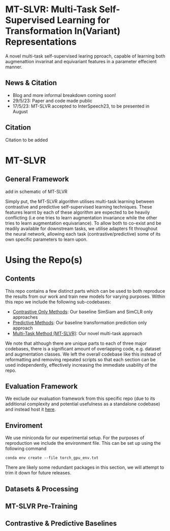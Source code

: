 # MT-SLVR: Multi-Task Self-Supervised Learning for Transformation In(Variant) Representations
A novel multi-task self-supervised learing pproach, capable of learning both augmenattion invarinat and equivariant features in a parameter effecient manner.  

## News & Citation
 - Blog and more informal breakdown coming soon! 
 - 29/5/23: Paper and code made public
 - 17/5/23: MT-SLVR accepted to InterSpeech23, to be presented in August 



## Citation
Citation to be added

# MT-SLVR
## General Framework

add in schematic of MT-SLVR

Simply put, the MT-SLVR algorithm utilises multi-task learning between contrastive and predictive self-supervised learning techniques. These features learnt by each of these algorithm are expected to be heavily conflicting (i.e one tries to learn augmentation invariance while the other tries to learn augmentation equivariance). To allow both to co-exist and be readily available for downstream tasks, we utilise adapters fit throughout the neural network, allowing each task (contrastive/predictive) some of its own specific parameters to learn upon. 

# Using the Repo(s)

## Contents
This repo contains a few distinct parts which can be used to both reproduce the results from our work and train new models for varying purposes. Within this repo we include the following sub-codebases:
 - [Contrastive Only Methods](): Our baseline SimSiam and SimCLR only approaches
 - [Predictive Methods](): Our baseline transformation prediction only approach
 - [Multi-Task Method (MT-SLVR)](): Our novel multi-task approach

We note that although there are unique parts to each of three major codebases, there is a significant amount of overlapping code, e.g. dataset and augmentation classes. We left the overall codebase like this instead of reformatting and removing repeated scripts so that each section can be used independently, effectively increasing the immediate usability of the repo. 

## Evaluation Framework
We exclude our evaluation framework from this specific repo (due to its additional complexity and potential usefulness as a standalone codebase) and instead host it [here](). 

## Enviroment
We use miniconda for our experimental setup. For the purposes of reproduction we include the environment file. This can be set up using the following command
```
conda env create --file torch_gpu_env.txt
```
There are likely some redundant packages in this section, we will attempt to trim it down for future releases. 

## Datasets & Processing

## MT-SLVR Pre-Training

## Contrastive & Predictive Baselines








